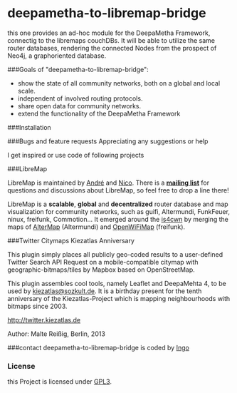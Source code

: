 deepametha-to-libremap-bridge
=============================

this one provides an ad-hoc module for the DeepaMetha Framework, connectig to the libremaps couchDBs.
It will be able to utilize the same router databases, rendering the connected Nodes from the prospect of Neo4j, a graphoriented database.

###Goals of "deepametha-to-libremap-bridge":
* show the state of all community networks, both on a global and local scale.
* independent of involved routing protocols.
* share open data for community networks.
* extend the functionality of the DeepaMetha Framework


###Installation


###Bugs and feature requests
Appreciating any suggestions or help 

I get inspired or use code of following projects

###LibreMap

LibreMap is maintained by [André](https://github.com/andrenarchy) and [Nico](https://github.com/nicoechaniz). There is a **[mailing list](http://lists.libremap.net/mailman/listinfo/discussion)** for questions and discussions about LibreMap, so feel free to drop a line there!

LibreMap is a **scalable**, **global** and **decentralized** router database and map visualization for community networks, such as guifi, Altermundi, FunkFeuer, ninux, freifunk, Commotion... It emerged around the [is4cwn](http://2013.wirelesssummit.org/) by merging the maps of [AlterMap](https://colectivo.altermundi.net/projects/altermap) (Altermundi) and [OpenWiFiMap](https://github.com/freifunk/openwifimap-html5) (freifunk).

###Twitter Citymaps Kiezatlas Anniversary

This plugin simply places all publicly geo-coded results to a user-defined Twitter Search API Request on a mobile-compatible citymap with geographic-bitmaps/tiles by Mapbox based on OpenStreetMap.

This plugin assembles cool tools, namely Leaflet and DeepaMehta 4, to be used by kiezatlas@sozkult.de. It is a birthday present for the tenth anniversary of the Kiezatlas-Project which is mapping neighbourhoods with bitmaps since 2003.

http://twitter.kiezatlas.de

Author: Malte Reißig, Berlin, 2013


###contact
deepametha-to-libremap-bridge is coded by [Ingo](https://github.com/IngoGaucho)

### License

this Project is licensed under [GPL3](LICENSE).

